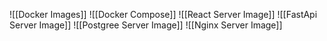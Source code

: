 ![[Docker Images]]
![[Docker Compose]]
![[React Server Image]]
![[FastApi Server Image]]
![[Postgree Server Image]]
![[Nginx  Server Image]]
